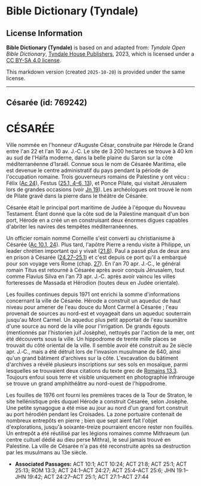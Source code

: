 # Bible Dictionary (Tyndale)

## License Information

**Bible Dictionary (Tyndale)** is based on and adapted from: _Tyndale Open Bible Dictionary_, [Tyndale House Publishers](https://tyndaleopenresources.com/), 2023, which is licensed under a [CC BY-SA 4.0 license](https://creativecommons.org/licenses/by-sa/4.0/legalcode.en).

This markdown version (created `2025-10-20`) is provided under the same license.



--------------------------------

## Césarée (id: 769242)

CÉSARÉE
=======

Ville nommée en l'honneur d'Auguste César, construite par Hérode le Grand entre l'an 22 et l'an 10 av. J.‑C. Le site de 3 200 hectares se trouve à 40 km au sud de l'Haïfa moderne, dans la belle plaine du Saron sur la côte méditerranéenne d'Israël. Connue sous le nom de Césarée Maritima, elle est devenue le centre administratif du pays pendant la période de l'occupation romaine. Trois gouverneurs romains de Palestine y ont vécu : Félix ([Ac 24](https://ref.ly/Acts24:1-Acts24:27)), Festus ([25\.1, 4–6, 13](https://ref.ly/Acts25:1,Acts25:4-Acts25:6,Acts25:13)), et Ponce Pilate, qui visitait Jérusalem lors de grandes occasions (voir [Jn 19](https://ref.ly/John19:1-John19:42)). Les archéologues ont trouvé le nom de Pilate gravé dans la pierre dans le théâtre de Césarée.

Césarée était le principal port maritime de Judée à l'époque du Nouveau Testament. Étant donné que la côte sud de la Palestine manquait d'un bon port, Hérode en a créé un en construisant deux énormes digues capables d'abriter les navires des tempêtes méditerranéennes.

Un officier romain nommé Corneille s'est converti au christianisme à Césarée ([Ac 10\.1, 24](https://ref.ly/Acts10:1,Acts10:24)). Plus tard, l'apôtre Pierre a rendu visite à Philippe, un leader chrétien important qui y vivait ([21\.8](https://ref.ly/Acts21:8)). Paul a passé plus de deux ans en prison à Césarée ([24\.27–25\.1](https://ref.ly/Acts24:27-Acts25:1)) et c'est depuis ce port qu'il a embarqué pour son voyage vers Rome (chap. [27](https://ref.ly/Acts27:1-Acts27:44)). En l'an 70 apr. J.‑C., le général romain Titus est retourné à Césarée après avoir conquis Jérusalem, tout comme Flavius Silva en l'an 73 apr. J.‑C. après avoir vaincu les villes forteresses de Massada et Hérodion (toutes deux en Judée orientale).

Les fouilles continues depuis 1971 ont enrichi la somme d'informations concernant la ville de Césarée. Hérode a construit un aqueduc de haut niveau pour amener de l'eau douce du Mont Carmel à Césarée ; l'eau provenait de sources au nord\-est et voyageait dans un aqueduc souterrain jusqu'au Mont Carmel. Un aqueduc plus petit apportait de l'eau saumâtre d'une source au nord de la ville pour l'irrigation. De grands égouts (mentionnés par l'historien juif Josèphe), nettoyés par l'action de la mer, ont été découverts sous la ville. Un hippodrome de trente mille places se trouvait du côté oriental de la ville. Il semble avoir été construit au 2e siècle apr. J.‑C., mais a été détruit lors de l'invasion musulmane de 640, ainsi qu'un grand bâtiment d'archives sur la côte. L'excavation du bâtiment d'archives a révélé plusieurs inscriptions sur ses sols en mosaïque, parmi lesquelles se trouvaient deux citations du texte grec de [Romains 13\.3](https://ref.ly/Rom13:3). Toujours enfoui sous terre et visible uniquement en photographie infrarouge se trouve un grand amphithéâtre au nord\-ouest de l'hippodrome.

Les fouilles de 1976 ont fourni les premières traces de la Tour de Straton, le site hellénistique près duquel Hérode a construit Césarée, selon Josèphe. Une petite synagogue a été mise au jour au nord d'un grand fort construit au port hérodién pendant les Croisades. La zone portuaire contenait de nombreux entrepôts en pierre ; bien que sept aient fait l'objet d'explorations, jusqu'à soixante\-treize pourraient encore rester non fouillés. Un entrepôt a été réutilisé par les légions romaines comme Mithraeum (un centre cultuel dédié au dieu perse Mithra), le seul jamais trouvé en Palestine. La ville de Césarée n'a pas été reconstruite après sa destruction par les musulmans au 13e siècle.

* **Associated Passages:** ACT 10:1; ACT 10:24; ACT 21:8; ACT 25:1; ACT 25:13; ROM 13:3; ACT 24:1–ACT 24:27; ACT 25:4–ACT 25:6; JHN 19:1–JHN 19:42; ACT 24:27–ACT 25:1; ACT 27:1–ACT 27:44

